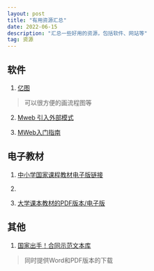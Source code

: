 ```yaml
---
layout: post
title: "有用资源汇总"
date: 2022-06-15
description: "汇总一些好用的资源，包括软件、网站等"
tag: 资源
---     
```



##  软件  

1. [亿图](https://www.edrawmax.cn/online/zh/)  

>  可以很方便的画流程图等


2. [Mweb 引入外部模式](https://zh.mweb.im/15303606797118.html)    


3. [MWeb入门指南](http://easonshi.me/posts/c94c1e96/)





##  电子教材  

1. [中小学国家课程教材电子版链接](http://www.moe.gov.cn/jyb_xxgk/s5743/s5744/A26/202002/t20200213_420774.html)  

2. [](http://download.cucdc.com/search/?q=%E5%B8%82%E5%9C%BA%E8%B0%83%E6%9F%A5+%E6%95%99%E6%A1%88)  

3. [大学课本教材的PDF版本/电子版](http://melos.go2study.xyz:82/index.php?act=pl&id=618)  


##  其他

1. [国家出手！合同示范文本库](https://cont.12315.cn/)  

> 同时提供Word和PDF版本的下载

